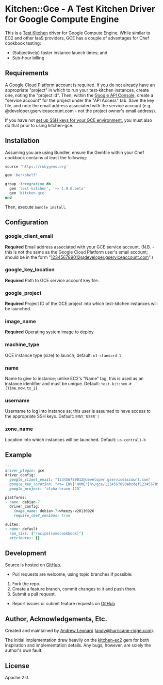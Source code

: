 # Kitchen::Gce - A Test Kitchen Driver for Google Compute Engine

This is a [Test Kitchen](https://github.com/opscode/test-kitchen/)
driver for Google Compute Engine.  While similar to EC2 and other IaaS
providers, GCE has a couple of advantages for Chef cookbook testing:

* (Subjectively) faster instance launch times; and
* Sub-hour billing.

## Requirements

A [Google Cloud Platform](https://cloud.google.com) account is
required.  If you do not already have an appropriate "project" in
which to run your test-kitchen instances, create one, noting the
"project id".  Then, within the [Google API
Console](https://code.google.com/apis/console/), create a "service
account" for the project under the "API Access" tab.  Save the key
file, and note the email address associated with the service account
(e.g. <number>@developer.gserviceaccount.com - not the project owner's
email address).

If you have not [set up SSH keys for your GCE
environment](https://developers.google.com/compute/docs/instances#sshkeys),
you must also do that prior to using kitchen-gce.

## Installation

Assuming you are using Bundler, ensure the Gemfile within your Chef
cookbook contains at least the following:

```ruby
source 'https://rubygems.org'

gem 'berkshelf'

group :integration do
  gem 'test-kitchen', '~> 1.0.0.beta'
  gem 'kitchen-gce'
end
```

Then, execute `bundle install`.

## Configuration

### google_client_email

**Required** Email address associated with your GCE service account.
(N.B. - this is not the same as the Google Cloud Platform user's email
account; should be in the form
"123456789012@developer.gserviceaccount.com".)

### google_key_location

**Required** Path to GCE service account key file.

### google_project

**Required** Project ID of the GCE project into which test-kitchen
instances will be launched.

### image_name

**Required** Operating system image to deploy.

### machine_type

GCE instance type (size) to launch; default: `n1-standard-1`

### name

Name to give to instance; unlike EC2's "Name" tag, this is used as an
instance identifier and must be unique.  Default:
`test-kitchen-#{Time.now.to_i}`

### username

Username to log into instance as; this user is assumed to have access
to the appropriate SSH keys.  Default: `ENV['USER']`

### zone_name

Location into which instances will be launched.  Default: `us-central1-b`

## Example

```ruby
---
driver_plugin: gce
driver_config:
  google_client_email: "123456789012@developer.gserviceaccount.com"
  google_key_location: "<%= ENV['HOME']%>/gce/1234567890abcdef1234567890abcdef12345678-privatekey.p12"
  google_project: "alpha-bravo-123"

platforms:
- name: debian-7
  driver_config:
    image_name: debian-7-wheezy-v20130926
    require_chef_omnibus: true

suites:
- name: default
  run_list: ["recipe[somecookbook]"]
  attributes: {}
```

## Development

Source is hosted on [GitHub](https://github.com/anl/kitchen-gce).

* Pull requests are welcome, using topic branches if possible:
1. Fork the repo.
2. Create a feature branch, commit changes to it and push them.
3. Submit a pull request.
* Report issues or submit feature requests on [GitHub](https://github.com/anl/kitchen-gce/issues)

## Author, Acknowledgements, Etc.

Created and maintained by [Andrew Leonard](http://andyleonard.com)
([andy@hurricane-ridge.com](mailto:andy@hurricane-ridge.com)).

The initial implementation drew heavily on the
[kitchen-ec2](https://github.com/opscode/kitchen-ec2/) gem for both
inspiration and implementation details.  Any bugs, however, are solely
the author's own fault.

## License

Apache 2.0.